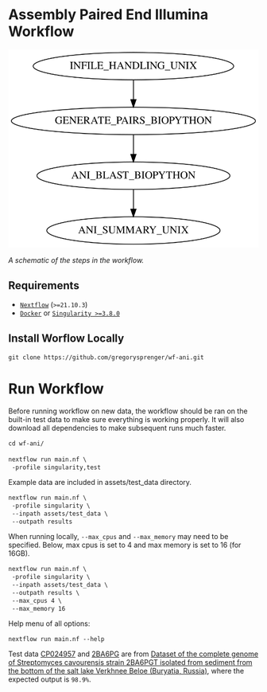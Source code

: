 # Assembly Paired End Illumina Workflow


![workflow](images/simplified_workflow_v1.0.0.svg)

*A schematic of the steps in the workflow.*


## Requirements
* [`Nextflow`](https://www.nextflow.io/docs/latest/getstarted.html#installation) (`>=21.10.3`)
* [`Docker`](https://docs.docker.com/engine/installation/) or [`Singularity >=3.8.0`](https://www.sylabs.io/guides/3.0/user-guide/)


## Install Worflow Locally
```
git clone https://github.com/gregorysprenger/wf-ani.git
```


# Run Workflow
Before running workflow on new data, the workflow should be ran on the built-in test data to make sure everything is working properly. It will also download all dependencies to make subsequent runs much faster.

```
cd wf-ani/

nextflow run main.nf \
 -profile singularity,test
```


Example data are included in assets/test_data directory.

```
nextflow run main.nf \
 -profile singularity \
 --inpath assets/test_data \
 --outpath results
```

When running locally, `--max_cpus` and `--max_memory` may need to be specified. Below, max cpus is set to 4 and max memory is set to 16 (for 16GB).

```
nextflow run main.nf \
 -profile singularity \
 --inpath assets/test_data \
 --outpath results \
 --max_cpus 4 \
 --max_memory 16
```

Help menu of all options:

```
nextflow run main.nf --help
```

Test data [CP024957](https://ftp.ncbi.nlm.nih.gov/genomes/all/GCF/002/804/165/GCF_002804165.1_ASM280416v1/GCF_002804165.1_ASM280416v1_genomic.fna.gz) and [2BA6PG](https://ftp.ncbi.nlm.nih.gov/genomes/all/GCF/024/297/125/GCF_024297125.1_ASM2429712v1/GCF_024297125.1_ASM2429712v1_genomic.fna.gz) are from [Dataset of the complete genome of Streptomyces cavourensis strain 2BA6PGT isolated from sediment from the bottom of the salt lake Verkhnee Beloe (Buryatia, Russia)](https://www.sciencedirect.com/science/article/pii/S2352340922010800), where the expected output is `98.9%`.

